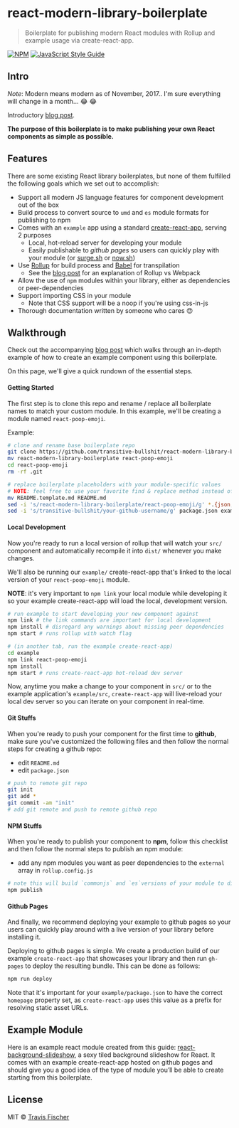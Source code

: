 # react-modern-library-boilerplate

> Boilerplate for publishing modern React modules with Rollup and example usage via create-react-app.

[![NPM](https://img.shields.io/npm/v/react-modern-library-boilerplate.svg)](https://www.npmjs.com/package/react-modern-library-boilerplate) [![JavaScript Style Guide](https://img.shields.io/badge/code_style-standard-brightgreen.svg)](https://standardjs.com)

## Intro

*Note*: Modern means modern as of November, 2017.. I'm sure everything will change in a month... :joy: :joy:

Introductory [blog post](https://hackernoon.com/publishing-baller-react-modules-2b039d84bce7).

**The purpose of this boilerplate is to make publishing your own React components as simple as possible.**

## Features

There are some existing React library boilerplates, but none of them fulfilled the following goals which we set out to accomplish:

- Support all modern JS language features for component development out of the box
- Build process to convert source to `umd` and `es` module formats for publishing to npm
- Comes with an `example` app using a standard [create-react-app](https://github.com/facebookincubator/create-react-app), serving 2 purposes
  - Local, hot-reload server for developing your module
  - Easily publishable to *github pages* so users can quickly play with your module (or [surge.sh](http://surge.sh/) or [now.sh](https://zeit.co/now))
- Use [Rollup](https://rollupjs.org/) for build process and [Babel](https://babeljs.io/) for transpilation
  - See the [blog post](https://hackernoon.com/publishing-baller-react-modules-2b039d84bce7) for an explanation of Rollup vs Webpack
- Allow the use of `npm` modules within your library, either as dependencies or peer-dependencies
- Support importing CSS in your module
  - Note that CSS support will be a noop if you're using css-in-js
- Thorough documentation written by someone who cares :heart_eyes:

## Walkthrough

Check out the accompanying [blog post](https://hackernoon.com/publishing-baller-react-modules-2b039d84bce7) which walks through an in-depth example of how to create an example component using this boilerplate.

On this page, we'll give a quick rundown of the essential steps.

#### Getting Started

The first step is to clone this repo and rename / replace all boilerplate names to match your custom module. In this example, we'll be creating a module named `react-poop-emoji`.

Example:
```bash
# clone and rename base boilerplate repo
git clone https://github.com/transitive-bullshit/react-modern-library-boilerplate.git
mv react-modern-library-boilerplate react-poop-emoji
cd react-poop-emoji
rm -rf .git

# replace boilerplate placeholders with your module-specific values
# NOTE: feel free to use your favorite find & replace method instead of sed
mv README.template.md README.md
sed -i 's/react-modern-library-boilerplate/react-poop-emoji/g' *.{json,md} src/*.js example/*.json example/src/*.js example/public/*.{html,json}
sed -i 's/transitive-bullshit/your-github-username/g' package.json example/package.json
```

#### Local Development

Now you're ready to run a local version of rollup that will watch your `src/` component and automatically recompile it into `dist/` whenever you make changes.

We'll also be running our `example/` create-react-app that's linked to the local version of your `react-poop-emoji` module.

**NOTE**: it's very important to `npm link` your local module while developing it so your example create-react-app will load the local, development version.

```bash
# run example to start developing your new component against
npm link # the link commands are important for local development
npm install # disregard any warnings about missing peer dependencies
npm start # runs rollup with watch flag

# (in another tab, run the example create-react-app)
cd example
npm link react-poop-emoji
npm install
npm start # runs create-react-app hot-reload dev server
```

Now, anytime you make a change to your component in `src/` or to the example application's `example/src`, `create-react-app` will live-reload your local dev server so you can iterate on your component in real-time.

#### Git Stuffs

When you're ready to push your component for the first time to **github**, make sure you've customized the following files and then follow the normal steps for creating a github repo:

- edit `README.md`
- edit `package.json`

```bash
# push to remote git repo
git init
git add *
git commit -am "init"
# add git remote and push to remote github repo
```

#### NPM Stuffs

When you're ready to publish your component to **npm**, follow this checklist and then follow the normal steps to publish an npm module:

- add any npm modules you want as peer dependencies to the `external` array in `rollup.config.js`

```bash
# note this will build `commonjs` and `es`versions of your module to dist/
npm publish
```

#### Github Pages

And finally, we recommend deploying your example to github pages so your users can quickly play around with a live version of your library before installing it.

Deploying to github pages is simple. We create a production build of our example `create-react-app` that showcases your library and then run `gh-pages` to deploy the resulting bundle. This can be done as follows:

```bash
npm run deploy
```

Note that it's important for your `example/package.json` to have the correct `homepage` property set, as `create-react-app` uses this value as a prefix for resolving static asset URLs.

## Example Module

Here is an example react module created from this guide: [react-background-slideshow](https://github.com/transitive-bullshit/react-background-slideshow), a sexy tiled background slideshow for React. It comes with an example create-react-app hosted on github pages and should give you a good idea of the type of module you’ll be able to create starting from this boilerplate.

## License

MIT © [Travis Fischer](https://github.com/transitive-bullshit)
